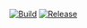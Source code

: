 [![Build](https://github.com/aneurinsmith/Logger/actions/workflows/build.yml/badge.svg)](https://github.com/aneurinsmith/Logger/actions/workflows/build.yml)
[![Release](https://img.shields.io/github/v/release/aneurinsmith/Logger.svg?style=flat)](https://github.com/aneurinsmith/Logger/releases/latest)
